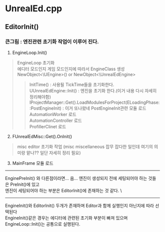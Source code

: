 # UnrealEd.cpp
## EditorInit()
### 큰그림 : 엔진관련 초기화 작업이 이루어 진다.
1. EngineLoop.Init()  
> EngineLoop 초기화  
  에디터 모드인지 게임 모드인지에 따라서 EngineClass 생성  
  NewObject<\UEngine>() or NewObject<\UnrealEdEngine>  
>> InitTime() : 사용될 TickTime들을 초기화한다.  
   UUnrealEdEngine::Init() : 엔진을 초기화 한다.(이거 내용 다시 자세히 정리해야함)  
   IProjectManager::Get().LoadModulesForProject(ELoadingPhase::PostEngineInit) : 이거 또나왔네 PostEngineInit관련 모듈 로드  
   AutomationWorker 로드  
   AutomationController 로드  
   ProfillerClinet 로드  
2. FUnrealEdMisc::Get().OnInit()  
> misc editor 초기화 작업 (misc miscellaneous 잡무 잡다한 일인데 여기의 의미랑 맡나?? 일단 자세히 정리 필요)  
3. MainFrame 모듈 로드

---
EnginePreInit() 와 다른점이라면... 음... 엔진이 생성되지 전에 세팅되어야 하는 것들은 PreInit()에 있고  
엔진이 세팅되어야 하는 부분은 EditorInit()에 존재하는 것 같다.  \

---
EngineInit()와 EditorInit() 두개가 존재하며 Editor과 함께 실행인지 아닌지에 따라 선택된다  
EngineInit()같은 경우는 에디터에 관련된 초기화 부분이 빠져 있으며 EngineLoop::Init()는 공통으로 실행된다.

